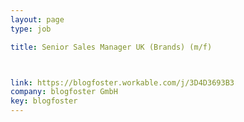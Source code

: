 ```yaml
---
layout: page
type: job

title: Senior Sales Manager UK (Brands) (m/f)



link: https://blogfoster.workable.com/j/3D4D3693B3
company: blogfoster GmbH
key: blogfoster
---
```

